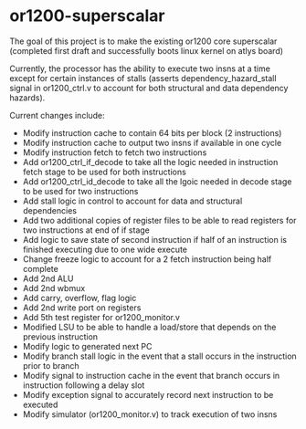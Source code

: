 # or1200-superscalar
The goal of this project is to make the existing or1200 core superscalar (completed first draft and successfully boots linux kernel on atlys board)

Currently, the processor has the ability to execute two insns at a time except for certain instances of stalls (asserts dependency_hazard_stall signal in or1200_ctrl.v to account for both structural and data dependency hazards).

Current changes include:
- Modify instruction cache to contain 64 bits per block (2 instructions)
- Modify instruction cache to output two insns if available in one cycle
- Modify instruction fetch to fetch two instructions
- Add or1200_ctrl_if_decode to take all the logic needed in instruction fetch stage to be used for both instructions
- Add or1200_ctrl_id_decode to take all the lgoic needed in decode stage to be used for two instructions
- Add stall logic in control to account for data and structural dependencies
- Add two additional copies of register files to be able to read registers for two instructions at end of if stage
- Add logic to save state of second instruction if half of an instruction is finished executing due to one wide execute
- Change freeze logic to account for a 2 fetch instruction being half complete
- Add 2nd ALU
- Add 2nd wbmux
- Add carry, overflow, flag logic
- Add 2nd write port on registers
- Add 5th test register for or1200_monitor.v
- Modified LSU to be able to handle a load/store that depends on the previous instruction
- Modify logic to generated next PC
- Modify branch stall logic in the event that a stall occurs in the instruction prior to branch
- Modify signal to instruction cache in the event that branch occurs in instruction following a delay slot
- Modify exception signal to accurately record next instruction to be executed
- Modify simulator (or1200_monitor.v) to track execution of two insns

